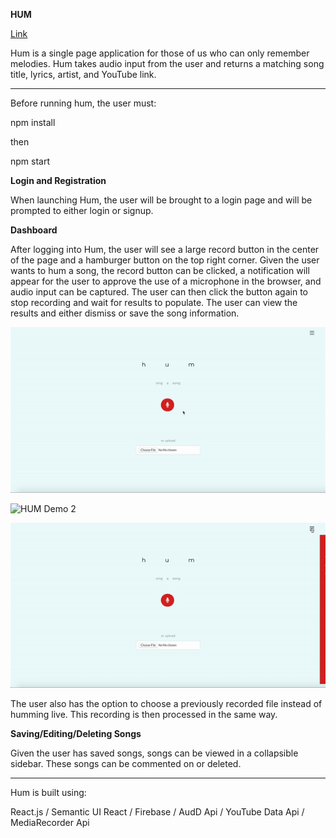 <b>HUM</b>

[Link](humsomething.netlify.com)



Hum is a single page application for those of us who can only remember melodies.
Hum takes audio input from the user and returns a matching song title, lyrics, artist,  and YouTube link.

--------------

Before running hum, the user must:

npm install

then

npm start



<b>Login and Registration</b>

When launching Hum, the user will be brought to a login page and will be prompted to either login or signup.



<b>Dashboard</b>

After logging into Hum, the user will see a large record button in the center of the page and a hamburger button on the top right corner. Given the user wants to hum a song, the record button can be clicked, a notification will appear for the user to approve the use of a microphone in the browser, and audio input can be captured. The user can then click the button again to stop recording and wait for results to populate. The user can view the results and either dismiss or save the song information.

![HUM Demo](ezgif.com-optimize.gif)

![HUM Demo 2](humDemo2.gif)

![HUM Demo 2](humDemo3.gif)

The user also has the option to choose a previously recorded file instead of humming live. This recording is then processed in the same way. 



<b>Saving/Editing/Deleting Songs</b>

Given the user has saved songs, songs can be viewed in a collapsible sidebar. These songs can be commented on or deleted. 


------------------
Hum is built using:

React.js / 
Semantic UI React / 
Firebase / 
AudD Api / 
YouTube Data Api / 
MediaRecorder Api
